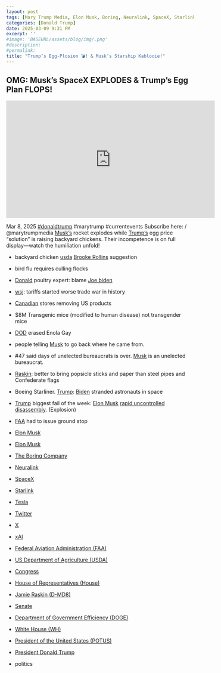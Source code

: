 ```yaml
---
layout: post
tags: [Mary Trump Media, Elon Musk, Boring, Neuralink, SpaceX, Starlink, Tesla, Twitter, X, xAI, Federal Aviation Administration (FAA), US Department of Agriculture (USDA), Congress, House of Representatives (House), Jamie Raskin (D-MD8), Senate, Department of Government Efficiency (DOGE), White House (WH), President of the United States (POTUS), President Donald Trump, politics]
categories: [Donald Trump]
date: 2025-03-09 9:31 PM
excerpt: ''
#image: 'BASEURL/assets/blog/img/.png'
#description:
#permalink:
title: "Trump’s Egg-Plosion 💣! & Musk’s Starship Kablooie!"
---
```


## OMG: Musk’s SpaceX EXPLODES & Trump’s Egg Plan FLOPS!

<iframe width="560" height="315" src="https://www.youtube.com/embed/xgruHzmi8RU?si=WfP2-KQQ8XQmIaV3" title="YouTube video player" frameborder="0" allow="accelerometer; autoplay; clipboard-write; encrypted-media; gyroscope; picture-in-picture; web-share" referrerpolicy="strict-origin-when-cross-origin" allowfullscreen></iframe>

Mar 8, 2025  [#donaldtrump](https://www.whitehouse.gov/administration/donald-j-trump/) #marytrump #currentevents
Subscribe here:    / @marytrumpmedia
[Musk’s](https://ir.tesla.com/corporate/elon-musk) rocket explodes while [Trump’s](https://www.whitehouse.gov/administration/donald-j-trump/) egg price “solution” is raising backyard chickens. Their incompetence is on full display—watch the humiliation unfold!
- backyard chicken [usda](https://www.usda.gov/) [Brooke Rollins](https://www.usda.gov/our-agency/about-usda/our-secretary) suggestion
- bird flu requires culling flocks
- [Donald](https://www.whitehouse.gov/administration/donald-j-trump/) poultry expert: blame [Joe biden](https://bidenwhitehouse.archives.gov/)
- [wsj](https://www.wsj.com/): tariffs started worse trade war in history
- [Canadian](https://www.canada.ca/) stores removing US products
- $8M Transgenic mice (modified to human disease) not transgender mice
- [DOD](https://www.defense.gov/) erased Enola Gay
- people telling [Musk](https://ir.tesla.com/corporate/elon-musk) to go back where he came from.
- #47 said days of unelected bureaucrats is over. [Musk](https://ir.tesla.com/corporate/elon-musk) is an unelected bureaucrat.
- [Raskin](https://raskin.house.gov/): better to bring popsicle sticks and paper than steel pipes and Confederate flags
- Boeing Starliner. [Trump](https://www.whitehouse.gov/administration/donald-j-trump/): [Biden](https://bidenwhitehouse.archives.gov/) stranded astronauts in space
- [Trump](https://www.whitehouse.gov/administration/donald-j-trump/) biggest fail of the week: [Elon Musk](https://ir.tesla.com/corporate/elon-musk) [rapid uncontrolled disassembly](https://www.spacex.com/). (Explosion)
- [FAA](https://www.faa.gov/) had to issue ground stop

- [Elon Musk](https://ir.tesla.com/corporate/elon-musk)
- [Elon Musk](https://x.com/elonmusk/)
- [The Boring Company](https://www.boringcompany.com/)
- [Neuralink](https://neuralink.com/)
- [SpaceX](https://www.spacex.com/)
- [Starlink](https://www.starlink.com/)
- [Tesla](https://www.tesla.com/)
- [Twitter](https://twitter.com/)
- [ X ](https://x.com/)
- [xAI](https://x.ai/)
- [Federal Aviation Administration (FAA)](https://www.faa.gov/)
- [US Department of Agriculture  (USDA)](https://www.usda.gov/)
- [Congress](https://www.congress.gov/)
- [House of Representatives (House)](https://www.house.gov/)
- [Jamie Raskin (D-MD8)](https://raskin.house.gov/)
- [Senate](https://www.senate.gov/)
- [Department of Government Efficiency (DOGE)](https://doge.gov/)
- [White House (WH)](https://www.whitehouse.gov/)
- [President of the United States (POTUS)](https://www.whitehouse.gov/)
- [President Donald Trump](https://www.whitehouse.gov/administration/donald-j-trump/)
- politics
